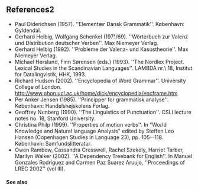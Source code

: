 ## References2 ##

  * Paul Diderichsen (1957). ''Elementær Dansk Grammatik''. København: Gyldendal.
  * Gerhard Helbig, Wolfgang Schenkel (1971/69). ''Wörterbuch zur Valenz und Distribution deutscher Verben''. Max Niemeyer Verlag.
  * Gerhard Helbig (1992). ''Probleme der Valenz- und Kasustheorie''. Max Niemeyer Verlag.
  * Michael Herslund, Finn Sørensen (eds.) (1993). ''The Nordlex Project. Lexical Studies in the Scandinavian Languages''. LAMBDA nr.\ 18, Institut for Datalingvistik, HHK, 1993.
  * Richard Hudson (2002). ''Encyclopedia of Word Grammar''. University College of London. http://www.phon.ucl.ac.uk/home/dick/encyclopedia/encframe.htm
  * Per Anker Jensen (1985). ''Principper for grammatisk analyse''. København: Handelshøjskolens Forlag.
  * Geoffrey Nunberg (1990). ''The Linguistics of Punctuation''. CSLI lecture notes no. 18, Stanford University.
  * Christina Philp (1999). ''Properties of motion verbs''. In "World Knowledge and Natural language Analysis" edited by Steffen Leo Hansen (Copenhagen Studies in Language 23), pp. 105--118. København: Samfundslitteratur.
  * Owen Rambow, Cassandra Cresswell, Rachel Szekely, Harriet Tarber, Marilyn Walker (2002). ''A Dependency Treebank for English''. In Manuel Gonzales Rodriguez and Carmen Paz Suarez Aruujo, ''Proceedings of LREC 2002'' (vol III).


#### See also ####

